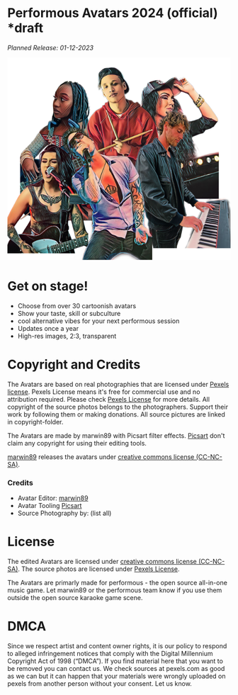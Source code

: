 # Performous Avatars 2024 (official) *draft
*Planned Release: 01-12-2023*

<img src="https://github.com/marwin89/performous-avatars-2024-official/blob/main/preview/performous-avatars-2024-official-preview.png" alt="Performous Avatars 2024 (offical) preview" title="Performous Avatars 2024 (offical) preview" style="max-width: 100%;"/>

# Get on stage!
- Choose from over 30 cartoonish avatars
- Show your taste, skill or subculture
- cool alternative vibes for your next performous session
- Updates once a year
- High-res images, 2:3, transparent

# Copyright and Credits
<p>The Avatars are based on real photographies that are licensed under <a href="https://www.pexels.com/license/">Pexels license</a>. Pexels License means it's free for commercial use and no attribution required. Please check <a href="https://www.pexels.com/license/">Pexels License</a> for more details. All copyright of the source photos belongs to the photographers. Support their work by following them or making donations. All source pictures are linked in copyright-folder.</p>
<p>The Avatars are made by marwin89 with Picsart filter effects. <a href="https://picsart.com">Picsart</a> don't claim any copyright for using their editing tools.</p>
<p><a href="https://github.com/marwin89">marwin89</a> releases the avatars under <a href="https://creativecommons.org/share-your-work/cclicenses/">creative commons license (CC-NC-SA)</a>.</p>

### Credits
- Avatar Editor: <a href="https://github.com/marwin89">marwin89</a>
- Avatar Tooling <a href="https://picsart.com">Picsart</a>
- Source Photography by: (list all)

# License
<p>The edited Avatars are licensed under <a href="https://creativecommons.org/share-your-work/cclicenses/">creative commons license (CC-NC-SA)</a>. The source photos are licensed under <a href="https://www.pexels.com/license/">Pexels License</a>.</p>
<p>The Avatars are primarly made for performous - the open source all-in-one music game. Let marwin89 or the performous team know if you use them outside the open source karaoke game scene.</p>

# DMCA
<p>Since we respect artist and content owner rights, it is our policy to respond to alleged infringement notices that comply with the Digital Millennium Copyright Act of 1998 (“DMCA”). If you find material here that you want to be removed you can contact us. We check sources at pexels.com as good as we can but it can happen that your materials were wrongly uploaded on pexels from another person without your consent. Let us know.</p>
